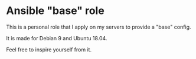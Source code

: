 # Ansible "base" role

This is a personal role that I apply on my servers to provide a "base" config.

It is made for Debian 9 and Ubuntu 18.04.

Feel free to inspire yourself from it.
